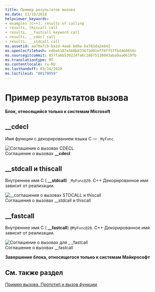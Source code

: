 ```yaml
---
title: Пример результатов вызова
ms.date: 11/19/2018
helpviewer_keywords:
- examples [C++], results of calling
- results, thiscall call
- results, __fastcall keyword call
- results, __cdecl call
- results, __stdcall call
ms.assetid: aa70a7cb-ba1d-4aa6-bd0a-ba783da2e642
ms.openlocfilehash: edbeb187e568b833673d91ef70ff57fbd460659c
ms.sourcegitcommit: 857fa6b530224fa6c18675138043aba9aa0619fb
ms.translationtype: MT
ms.contentlocale: ru-RU
ms.lasthandoff: 03/24/2020
ms.locfileid: "80179059"
---
```

# <a name="results-of-calling-example"></a>Пример результатов вызова

**Блок, относящийся только к системам Microsoft**

## <a name="__cdecl"></a>__cdecl

Имя функции с декорированием языка C — `_MyFunc`.

![Соглашение о вызовах CDECL](../cpp/media/vc37i01.gif "Соглашение о вызовах CDECL") <br/>
Соглашение о вызовах **__cdecl**

## <a name="__stdcall-and-thiscall"></a>__stdcall и thiscall

Внутреннее имя C ( **__stdcall**) `_MyFunc@20`. C++ Декорированное имя зависит от реализации.

![&#95;&#95;соглашения о вызовах STDCALL и thiscall](../cpp/media/vc37i02.gif "&#95;&#95;соглашения о вызовах STDCALL и thiscall") <br/>
Соглашения о вызовах __stdcall и thiscall

## <a name="__fastcall"></a>__fastcall

Внутреннее имя C ( **__fastcall**) `@MyFunc@20`. C++ Декорированное имя зависит от реализации.

![Соглашение о вызовах для &#95; &#95;fastcall](../cpp/media/vc37i03.gif "Соглашение о вызовах для &#95; &#95;fastcall") <br/>
Соглашение о вызовах __fastcall

**Завершение блока, относящегося только к системам Майкрософт**

## <a name="see-also"></a>См. также раздел

[Пример вызова. Прототип и вызов функции](../cpp/calling-example-function-prototype-and-call.md)

